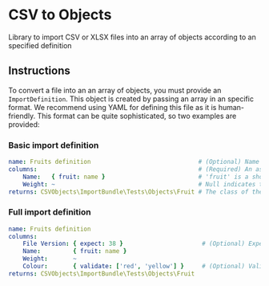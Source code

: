 # CSV to Objects

Library to import CSV or XLSX files into an array of objects according to an specified definition

## Instructions

To convert a file into an an array of objects, you must provide an `ImportDefinition`. This object is created by 
passing an array in an specific format. We recommend using YAML for defining this file as it is human-friendly. This 
format can be quite sophisticated, so two examples are provided: 
  
### Basic import definition
 
```yaml
name: Fruits definition                              # (Optional) Name of the import definition
columns:                                             # (Required) An associative array with the headings of the columns in the file that will be imported
    Name:   { fruit: name }                          # 'fruit' is a shortname for the object being created for the list (defined below) and name will be the argument passed to the constructor                                         
    Weight: ~                                        # Null indicates that it can be ignored
returns: CSVObjects\ImportBundle\Tests\Objects\Fruit # The class of the elements that will be returned 
```

### Full import definition

```yaml
name: Fruits definition                             
columns:
    File Version: { expect: 38 }                      # (Optional) Expects indicates that the row value must always be as stated
    Name:         { fruit: name }                           
    Weight:       ~
    Colour:       { validate: ['red', 'yellow'] }     # (Optional) Valid values that this column could have
returns: CSVObjects\ImportBundle\Tests\Objects\Fruit
```
